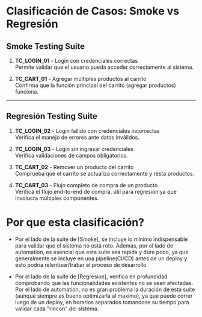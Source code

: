 # Clasificación de Casos: Smoke vs Regresión

## Smoke Testing Suite

1. **TC_LOGIN_01** - Login con credenciales correctas  
   Permite validar que el usuario pueda acceder correctamente al sistema.

2. **TC_CART_01** - Agregar múltiples productos al carrito  
   Confirma que la función principal del carrito (agregar productos) funciona.

---

## Regresión Testing Suite

1. **TC_LOGIN_02** - Login fallido con credenciales incorrectas  
   Verifica el manejo de errores ante datos inválidos.

2. **TC_LOGIN_03** - Login sin ingresar credenciales  
   Verifica validaciones de campos obligatorios.

3. **TC_CART_02** - Remover un producto del carrito  
   Comprueba que el carrito se actualiza correctamente y resta productos.

4. **TC_CART_03** - Flujo completo de compra de un producto  
   Verifica el flujo end-to-end de compra, útil para regresión ya que involucra múltiples componentes.


# Por que esta clasificación?

* Por el lado de la suite de [Smoke], se incluye lo mínimo indispensable para validar que el sistema no está roto. Ademas, por el lado de automation, es esencial que esta suite sea rapida y dure poco, ya que generalmente se incluye en una pipeline(CI/CD) antes de un deploy y esto podría relentizar/trabar el proceso de desarrollo.

* Por el lado de la suite de [Regresion], verifica en profundidad comprobando que las funcionalidades existentes no se vean afectadas. Por el lado de automation, no es gran problema la duración de esta suite (aunque siempre es bueno optimizarla al maximo), ya que puede correr luego de un deploy, en horarios separados tomandose su tiempo para validar cada "rincon" del sistema.
